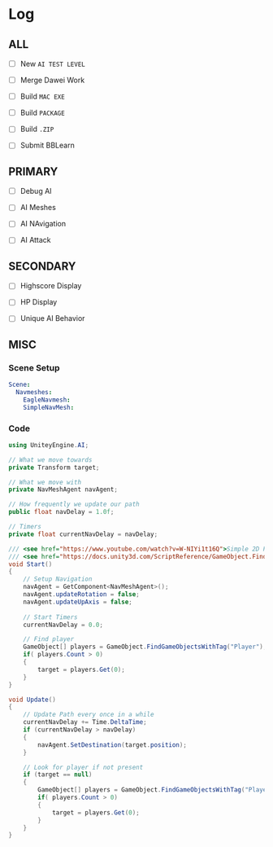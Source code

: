 

# Log


## ALL
- [ ] New `AI TEST LEVEL`
- [ ] Merge Dawei Work
- [ ] Build `MAC EXE`
- [ ] Build `PACKAGE`
- [ ] Build `.ZIP`
- [ ] Submit BBLearn


## PRIMARY
- [ ] Debug AI
- [ ] AI Meshes
- [ ] AI NAvigation
- [ ] AI Attack


## SECONDARY
- [ ] Highscore Display
- [ ] HP Display
- [ ] Unique AI Behavior


## MISC

### Scene Setup
```yaml
Scene:
  Navmeshes:
    EagleNavmesh:
    SimpleNavMesh:
```

### Code
```cs
using UniteyEngine.AI;

// What we move towards
private Transform target;

// What we move with
private NavMeshAgent navAgent;

// How frequently we update our path
public float navDelay = 1.0f;

// Timers
private float currentNavDelay = navDelay;

/// <see href="https://www.youtube.com/watch?v=W-NIYi1t16Q">Simple 2D Pathfinding In 4 Lines Of Code! | Unity Tutorial</see>
/// <see href="https://docs.unity3d.com/ScriptReference/GameObject.FindGameObjectsWithTag.html">GameObject.FindGameObjectsWithTag</see>
void Start()
{
    // Setup Navigation
    navAgent = GetComponent<NavMeshAgent>();
    navAgent.updateRotation = false;
    navAgent.updateUpAxis = false;
    
    // Start Timers
    currentNavDelay = 0.0;

    // Find player
    GameObject[] players = GameObject.FindGameObjectsWithTag("Player");
    if( players.Count > 0)
    {
        target = players.Get(0);
    }
}

void Update()
{
    // Update Path every once in a while
    currentNavDelay += Time.DeltaTime;
    if (currentNavDelay > navDelay)
    {
        navAgent.SetDestination(target.position);
    }

    // Look for player if not present
    if (target == null)
    {
        GameObject[] players = GameObject.FindGameObjectsWithTag("Player");
        if( players.Count > 0)
        {
            target = players.Get(0);
        }
    }
}
```



